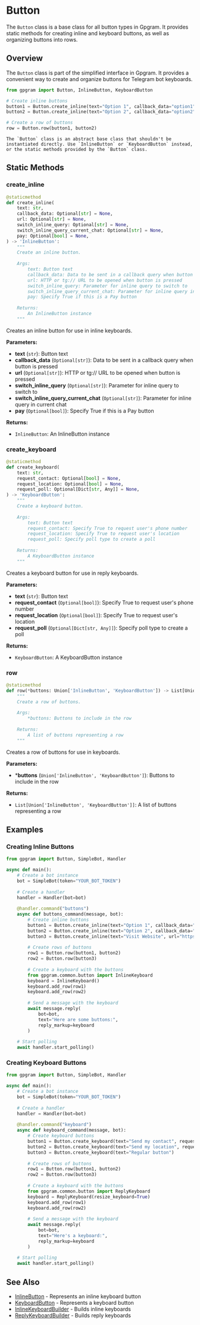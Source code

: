 # Button

The `Button` class is a base class for all button types in Gpgram. It provides static methods for creating inline and keyboard buttons, as well as organizing buttons into rows.

## Overview

The `Button` class is part of the simplified interface in Gpgram. It provides a convenient way to create and organize buttons for Telegram bot keyboards.

```python
from gpgram import Button, InlineButton, KeyboardButton

# Create inline buttons
button1 = Button.create_inline(text="Option 1", callback_data="option1")
button2 = Button.create_inline(text="Option 2", callback_data="option2")

# Create a row of buttons
row = Button.row(button1, button2)
```

```{note}
The `Button` class is an abstract base class that shouldn't be instantiated directly. Use `InlineButton` or `KeyboardButton` instead, or the static methods provided by the `Button` class.
```

## Static Methods

### create_inline

```python
@staticmethod
def create_inline(
    text: str,
    callback_data: Optional[str] = None,
    url: Optional[str] = None,
    switch_inline_query: Optional[str] = None,
    switch_inline_query_current_chat: Optional[str] = None,
    pay: Optional[bool] = None,
) -> 'InlineButton':
    """
    Create an inline button.
    
    Args:
        text: Button text
        callback_data: Data to be sent in a callback query when button is pressed
        url: HTTP or tg:// URL to be opened when button is pressed
        switch_inline_query: Parameter for inline query to switch to
        switch_inline_query_current_chat: Parameter for inline query in current chat
        pay: Specify True if this is a Pay button
        
    Returns:
        An InlineButton instance
    """
```

Creates an inline button for use in inline keyboards.

**Parameters:**
- **text** (`str`): Button text
- **callback_data** (`Optional[str]`): Data to be sent in a callback query when button is pressed
- **url** (`Optional[str]`): HTTP or tg:// URL to be opened when button is pressed
- **switch_inline_query** (`Optional[str]`): Parameter for inline query to switch to
- **switch_inline_query_current_chat** (`Optional[str]`): Parameter for inline query in current chat
- **pay** (`Optional[bool]`): Specify True if this is a Pay button

**Returns:**
- `InlineButton`: An InlineButton instance

### create_keyboard

```python
@staticmethod
def create_keyboard(
    text: str,
    request_contact: Optional[bool] = None,
    request_location: Optional[bool] = None,
    request_poll: Optional[Dict[str, Any]] = None,
) -> 'KeyboardButton':
    """
    Create a keyboard button.
    
    Args:
        text: Button text
        request_contact: Specify True to request user's phone number
        request_location: Specify True to request user's location
        request_poll: Specify poll type to create a poll
        
    Returns:
        A KeyboardButton instance
    """
```

Creates a keyboard button for use in reply keyboards.

**Parameters:**
- **text** (`str`): Button text
- **request_contact** (`Optional[bool]`): Specify True to request user's phone number
- **request_location** (`Optional[bool]`): Specify True to request user's location
- **request_poll** (`Optional[Dict[str, Any]]`): Specify poll type to create a poll

**Returns:**
- `KeyboardButton`: A KeyboardButton instance

### row

```python
@staticmethod
def row(*buttons: Union['InlineButton', 'KeyboardButton']) -> List[Union['InlineButton', 'KeyboardButton']]:
    """
    Create a row of buttons.
    
    Args:
        *buttons: Buttons to include in the row
        
    Returns:
        A list of buttons representing a row
    """
```

Creates a row of buttons for use in keyboards.

**Parameters:**
- ***buttons** (`Union['InlineButton', 'KeyboardButton']`): Buttons to include in the row

**Returns:**
- `List[Union['InlineButton', 'KeyboardButton']]`: A list of buttons representing a row

## Examples

### Creating Inline Buttons

```python
from gpgram import Button, SimpleBot, Handler

async def main():
    # Create a bot instance
    bot = SimpleBot(token="YOUR_BOT_TOKEN")
    
    # Create a handler
    handler = Handler(bot=bot)
    
    @handler.command("buttons")
    async def buttons_command(message, bot):
        # Create inline buttons
        button1 = Button.create_inline(text="Option 1", callback_data="option1")
        button2 = Button.create_inline(text="Option 2", callback_data="option2")
        button3 = Button.create_inline(text="Visit Website", url="https://example.com")
        
        # Create rows of buttons
        row1 = Button.row(button1, button2)
        row2 = Button.row(button3)
        
        # Create a keyboard with the buttons
        from gpgram.common.button import InlineKeyboard
        keyboard = InlineKeyboard()
        keyboard.add_row(row1)
        keyboard.add_row(row2)
        
        # Send a message with the keyboard
        await message.reply(
            bot=bot,
            text="Here are some buttons:",
            reply_markup=keyboard
        )
    
    # Start polling
    await handler.start_polling()
```

### Creating Keyboard Buttons

```python
from gpgram import Button, SimpleBot, Handler

async def main():
    # Create a bot instance
    bot = SimpleBot(token="YOUR_BOT_TOKEN")
    
    # Create a handler
    handler = Handler(bot=bot)
    
    @handler.command("keyboard")
    async def keyboard_command(message, bot):
        # Create keyboard buttons
        button1 = Button.create_keyboard(text="Send my contact", request_contact=True)
        button2 = Button.create_keyboard(text="Send my location", request_location=True)
        button3 = Button.create_keyboard(text="Regular button")
        
        # Create rows of buttons
        row1 = Button.row(button1, button2)
        row2 = Button.row(button3)
        
        # Create a keyboard with the buttons
        from gpgram.common.button import ReplyKeyboard
        keyboard = ReplyKeyboard(resize_keyboard=True)
        keyboard.add_row(row1)
        keyboard.add_row(row2)
        
        # Send a message with the keyboard
        await message.reply(
            bot=bot,
            text="Here's a keyboard:",
            reply_markup=keyboard
        )
    
    # Start polling
    await handler.start_polling()
```

## See Also

- [InlineButton](inline-button.md) - Represents an inline keyboard button
- [KeyboardButton](keyboard-button.md) - Represents a keyboard button
- [InlineKeyboardBuilder](inline-keyboard-builder.md) - Builds inline keyboards
- [ReplyKeyboardBuilder](reply-keyboard-builder.md) - Builds reply keyboards
